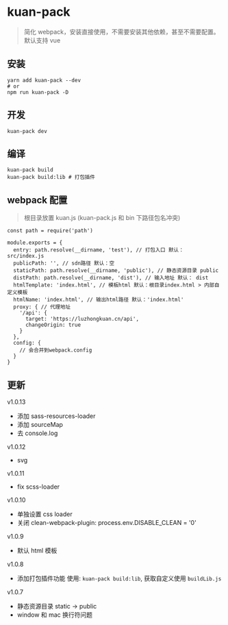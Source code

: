 # kuan-pack

> 简化 webpack，安装直接使用，不需要安装其他依赖，甚至不需要配置。默认支持 vue

## 安装

```
yarn add kuan-pack --dev
# or
npm run kuan-pack -D
```

## 开发

```
kuan-pack dev
```

## 编译

```
kuan-pack build
kuan-pack build:lib # 打包插件
```

## webpack 配置

> 根目录放置 kuan.js (kuan-pack.js 和 bin 下路径包名冲突)

```
const path = require('path')

module.exports = {
  entry: path.resolve(__dirname, 'test'), // 打包入口 默认： src/index.js
  publicPath: '', // sdn路径 默认：空
  staticPath: path.resolve(__dirname, 'public'), // 静态资源目录 public
  distPath: path.resolve(__dirname, 'dist'), // 输入地址 默认： dist
  htmlTemplate: 'index.html', // 模板html 默认：根目录index.html > 内部自定义模板
  htmlName: 'index.html', // 输出html路径 默认：'index.html'
  proxy: { // 代理地址
    '/api': {
      target: 'https://luzhongkuan.cn/api',
      changeOrigin: true
    }
  },
  config: {
    // 会合并到webpack.config
  }
}
```

## 更新

v1.0.13

- 添加 sass-resources-loader
- 添加 sourceMap
- 去 console.log

v1.0.12

- svg

v1.0.11

- fix scss-loader

v1.0.10

- 单独设置 css loader
- 关闭 clean-webpack-plugin: process.env.DISABLE_CLEAN = '0'

v1.0.9

- 默认 html 模板

v1.0.8

- 添加打包插件功能 使用: `kuan-pack build:lib`, 获取自定义使用 `buildLib.js`

v1.0.7

- 静态资源目录 static -> public
- window 和 mac 换行符问题
